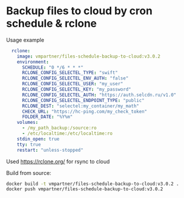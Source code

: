 # Backup files to cloud by cron schedule & rclone

Usage example
```yaml
  rclone:
    image: vmpartner/files-schedule-backup-to-cloud:v3.0.2
    environment:
      SCHEDULE: "0 */6 * * *"
      RCLONE_CONFIG_SELECTEL_TYPE: "swift"
      RCLONE_CONFIG_SELECTEL_ENV_AUTH: "false"
      RCLONE_CONFIG_SELECTEL_USER: "my_user"
      RCLONE_CONFIG_SELECTEL_KEY: "my_password"
      RCLONE_CONFIG_SELECTEL_AUTH: "https://auth.selcdn.ru/v1.0"
      RCLONE_CONFIG_SELECTEL_ENDPOINT_TYPE: "public"
      RCLONE_DEST: "selectel:my_container/my_math"
      CHECK_URL: "https://hc-ping.com/my_check_token"
      FOLDER_DATE: "%Y%m"
    volumes:
      - /my_path_backup:/source:ro
      - /etc/localtime:/etc/localtime:ro
    stdin_open: true
    tty: true
    restart: "unless-stopped"
```

Used https://rclone.org/ for rsync to cloud

Build from source:
```bash
docker build -t vmpartner/files-schedule-backup-to-cloud:v3.0.2 .
docker push vmpartner/files-schedule-backup-to-cloud:v3.0.2
```

